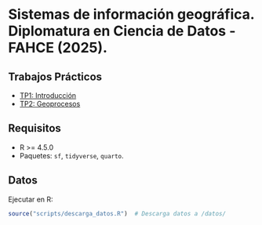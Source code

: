 # Sistemas de información geográfica. Diplomatura en Ciencia de Datos - FAHCE (2025).


## Trabajos Prácticos
- [TP1: Introducción](trabajos_practicos/introduccion/)
- [TP2: Geoprocesos](tp1/)

## Requisitos
- R >= 4.5.0
- Paquetes: `sf`, `tidyverse`, `quarto`.

## Datos
Ejecutar en R:
```r
source("scripts/descarga_datos.R")  # Descarga datos a /datos/